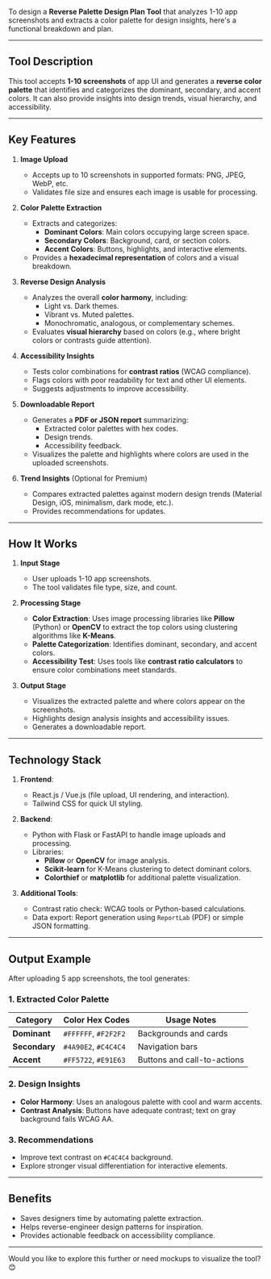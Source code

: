 
To design a **Reverse Palette Design Plan Tool** that analyzes 1-10 app screenshots and extracts a color palette for design insights, here's a functional breakdown and plan.

---

## **Tool Description**  
This tool accepts **1-10 screenshots** of app UI and generates a **reverse color palette** that identifies and categorizes the dominant, secondary, and accent colors. It can also provide insights into design trends, visual hierarchy, and accessibility.

---

## **Key Features**

1. **Image Upload**  
   - Accepts up to 10 screenshots in supported formats: PNG, JPEG, WebP, etc.  
   - Validates file size and ensures each image is usable for processing.

2. **Color Palette Extraction**  
   - Extracts and categorizes:  
     - **Dominant Colors**: Main colors occupying large screen space.  
     - **Secondary Colors**: Background, card, or section colors.  
     - **Accent Colors**: Buttons, highlights, and interactive elements.  
   - Provides a **hexadecimal representation** of colors and a visual breakdown.

3. **Reverse Design Analysis**  
   - Analyzes the overall **color harmony**, including:  
     - Light vs. Dark themes.  
     - Vibrant vs. Muted palettes.  
     - Monochromatic, analogous, or complementary schemes.  
   - Evaluates **visual hierarchy** based on colors (e.g., where bright colors or contrasts guide attention).  

4. **Accessibility Insights**  
   - Tests color combinations for **contrast ratios** (WCAG compliance).  
   - Flags colors with poor readability for text and other UI elements.  
   - Suggests adjustments to improve accessibility.

5. **Downloadable Report**  
   - Generates a **PDF or JSON report** summarizing:  
     - Extracted color palettes with hex codes.  
     - Design trends.  
     - Accessibility feedback.  
   - Visualizes the palette and highlights where colors are used in the uploaded screenshots.

6. **Trend Insights** (Optional for Premium)  
   - Compares extracted palettes against modern design trends (Material Design, iOS, minimalism, dark mode, etc.).  
   - Provides recommendations for updates.

---

## **How It Works**

1. **Input Stage**  
   - User uploads 1-10 app screenshots.  
   - The tool validates file type, size, and count.

2. **Processing Stage**  
   - **Color Extraction**: Uses image processing libraries like **Pillow** (Python) or **OpenCV** to extract the top colors using clustering algorithms like **K-Means**.  
   - **Palette Categorization**: Identifies dominant, secondary, and accent colors.  
   - **Accessibility Test**: Uses tools like **contrast ratio calculators** to ensure color combinations meet standards.

3. **Output Stage**  
   - Visualizes the extracted palette and where colors appear on the screenshots.  
   - Highlights design analysis insights and accessibility issues.  
   - Generates a downloadable report.

---

## **Technology Stack**

1. **Frontend**:  
   - React.js / Vue.js (file upload, UI rendering, and interaction).  
   - Tailwind CSS for quick UI styling.

2. **Backend**:  
   - Python with Flask or FastAPI to handle image uploads and processing.  
   - Libraries:  
     - **Pillow** or **OpenCV** for image analysis.  
     - **Scikit-learn** for K-Means clustering to detect dominant colors.  
     - **Colorthief** or **matplotlib** for additional palette visualization.  

3. **Additional Tools**:  
   - Contrast ratio check: WCAG tools or Python-based calculations.  
   - Data export: Report generation using `ReportLab` (PDF) or simple JSON formatting.

---

## **Output Example**

After uploading 5 app screenshots, the tool generates:  

### **1. Extracted Color Palette**  
| Category        | Color Hex Codes       | Usage Notes               |
|-----------------|-----------------------|---------------------------|
| **Dominant**    | `#FFFFFF`, `#F2F2F2` | Backgrounds and cards     |
| **Secondary**   | `#4A90E2`, `#C4C4C4` | Navigation bars           |
| **Accent**      | `#FF5722`, `#E91E63` | Buttons and call-to-actions |

### **2. Design Insights**  
- **Color Harmony**: Uses an analogous palette with cool and warm accents.  
- **Contrast Analysis**: Buttons have adequate contrast; text on gray background fails WCAG AA.  

### **3. Recommendations**  
- Improve text contrast on `#C4C4C4` background.  
- Explore stronger visual differentiation for interactive elements.

---

## **Benefits**  
- Saves designers time by automating palette extraction.  
- Helps reverse-engineer design patterns for inspiration.  
- Provides actionable feedback on accessibility compliance.

---

Would you like to explore this further or need mockups to visualize the tool? 😊
